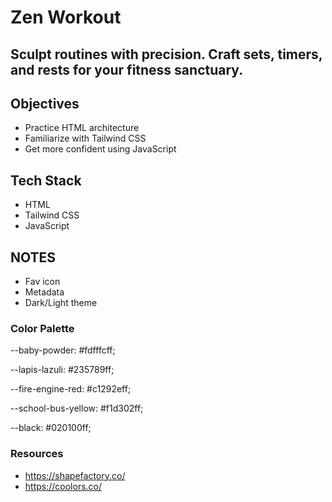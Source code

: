 # Zen Workout
## Sculpt routines with precision. Craft sets, timers, and rests for your fitness sanctuary.

## Objectives
- Practice HTML architecture
- Familiarize with Tailwind CSS
- Get more confident using JavaScript

## Tech Stack
- HTML 
- Tailwind CSS
- JavaScript



## NOTES
- Fav icon
- Metadata
- Dark/Light theme



### Color Palette 
--baby-powder: #fdfffcff;

--lapis-lazuli: #235789ff;

--fire-engine-red: #c1292eff;

--school-bus-yellow: #f1d302ff;

--black: #020100ff;


### Resources

- https://shapefactory.co/
- https://coolors.co/

